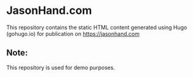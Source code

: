 # JasonHand.com

This repository contains the static HTML content generated using Hugo (gohugo.io) for publication on https://jasonhand.com

## Note: 
This repository is used for demo purposes.
